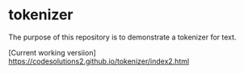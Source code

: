 # tokenizer

The purpose of this repository is to demonstrate a tokenizer for text.

[Current working versiion] https://codesolutions2.github.io/tokenizer/index2.html
